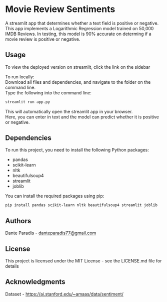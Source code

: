 # Movie Review Sentiments
A streamlit app that determines whether a text field is positive or negative. This app implements a Logarithmic Regression model trained on 50,000 IMDB Reviews. In testing, this model is 90% accurate on determing if a movie review is positive or negative.
## Usage
To view the deployed version on streamlit, click the link on the sidebar  
  
To run locally:  
Download all files and dependencies, and navigate to the folder on the command line.  
Type the following into the command line:
```bash
streamlit run app.py
```
This will automatically open the streamlit app in your browser.  
Here, you can enter in text and the model can predict whether it is positive or negative.  
## Dependencies
To run this project, you need to install the following Python packages:

- pandas
- scikit-learn
- nltk
- beautifulsoup4
- streamlit
- joblib

You can install the required packages using pip:
```bash
pip install pandas scikit-learn nltk beautifulsoup4 streamlit joblib
```
## Authors
Dante Paradis - danteparadis77@gmail.com
## License
This project is licensed under the MIT License - see the LICENSE.md file for details
## Acknowledgments
Dataset - https://ai.stanford.edu/~amaas/data/sentiment/
